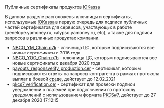 Публичные сертификаты продуктов [ЮKassa]

В данном разделе расположены ключницы и сертификаты, используемые [ЮKassa] в первую очередь для подписи публичных частей сертификатов для сервисов, участвующих в работе (penelope.yamoney.ru, calypso.yamoney.ru, etc), а также для подписи запросов в различных продуктах компании.  
* [NBCO_YM_Chain.p7b][] - ключница ЦС, которым подписываются все новые сертификаты с 2016 года  
* [NBCO_YOO_Chain.p7b][] - ключница ЦС, которым подписываются все новые сертификаты с декабря 2020 года
* [payouts_responsverify_production.cer][] - сертификат, которым подписываются ответы на запросы контрагента в рамках протокола выплат в боевой [среде][], действует до 12.02.2021 
* [pkcs7_verification.cer][] - сертификат для проверки подписи уведомлений о платежей при подключении по протоколу уведомлений с использованием формата [PKCS#7][], действует до 27 декабря 2020 17:12:15

[NBCO_YM_Chain.p7b]: https://github.com/yoomoney/yookassa-github-docs/blob/master/certificates/NBCO_YM_Chain.p7b 
[NBCO_YOO_Chain.p7b]: https://github.com/yoomoney/yookassa-github-docs/blob/master/certificates/NBCO_YOO_Chain.p7b
[payouts_responsverify_production.cer]: https://github.com/yoomoney/yookassa-github-docs/blob/master/certificates/payouts_responsverify_production.cer
[pkcs7_verification.cer]: https://github.com/yoomoney/yookassa-github-docs/blob/master/certificates/pkcs7_verification.cer
[среде]: https://yookassa.ru/docs/payouts
[PKCS#7]: https://yookassa.ru/docs/payment-solution/notifications/http/basics
[ЮKassa]: https://yookassa.ru/

